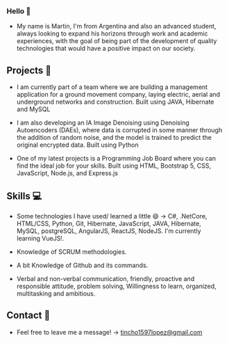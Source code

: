 ### Hello 👋

* My name is Martin, I'm from Argentina and also an advanced student, always looking to expand his horizons through work and academic experiences, 
  with the goal of being part of the development of quality technologies that would have a positive impact on our society.

## Projects 📝

* I am currently part of a team where we are building a management application for a ground movement company, 
 laying electric, aerial and underground networks and construction. Built using JAVA, Hibernate and MySQL 
      
* I am also developing an IA Image Denoising using Denoising Autoencoders (DAEs), 
  where data is corrupted in some manner through the addition of random noise, and the model is trained 
  to predict the original encrypted data. Built using Python  
      
* One of my latest projects is a Programming Job Board where you can find the ideal job for your skills. 
  Built using HTML, Bootstrap 5, CSS, JavaScript, Node.js, and Express.js

## Skills 💻

* Some technologies I have used/ learned a little 😄 -> C#, .NetCore, HTML/CSS, Python, Git, Hibernate, JavaScript, JAVA, Hibernate, MySQL, postgreSQL, 
  AngularJS, ReactJS, NodeJS. I'm currently learning VueJS!.
  
* Knowledge of SCRUM methodologies.

* A bit Knowledge of Github and its commands.

* Verbal and non-verbal communication, friendly, proactive and responsible attitude, problem solving,
  Willingness to learn, organized, multitasking and ambitious.
  
## Contact 💭 

* Feel free to leave me a message! -> tincho1597lopez@gmail.com


